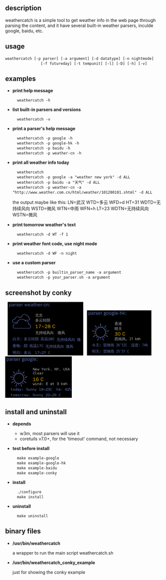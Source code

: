 ## description

weathercatch is a simple tool to get weather info in the web page
through parsing the content, and it have several built-in weather parsers,
inculde google, baidu, etc.

## usage

    weathercatch [-p parser] [-a argument] [-d datatype] [-n nightmode]
                    [-f futureday] [-t tempunit] [-l] [-D] [-h] [-v]

## examples

- **print help message**

        weathercatch -h

- **list built-in parsers and versions**

        weathercatch -v

- **print a parser's help message**

        weathercatch -p google -h
        weathercatch -p google-hk -h
        weathercatch -p baidu -h
        weathercatch -p weather-cn -h

- **print all weather info today**

        weathercatch
        weathercatch -p google -a "weather new york" -d ALL
        weathercatch -p baidu -a "天气" -d ALL
        weathercatch -p weather-cn -a "http://www.weather.com.cn/html/weather/101200101.shtml" -d ALL

  the output maybe like this:
        LN=武汉
        WTD=多云
        WFD=d
        HT=31
        WDTD=无持续风向
        WSTD=微风
        WTN=中雨
        WFN=h
        LT=23
        WDTN=无持续风向
        WSTN=微风

- **print tomorrow weather's text**

        weathercatch -d WT -f 1

- **print weather font code, use night mode**

        weathercatch -d WF -n night

- **use a custom parser**

        weathercatch -p builtin_parser_name -a argument
        weathercatch -p your_parser.sh -a argument

## screenshot by conky

&nbsp;&nbsp;![conky_example_weather_cn](img/conky_example_weather_cn.png "Parse !weather-cn")
&nbsp;&nbsp;![conky_example_google_hk](img/conky_example_google_hk.png "Parse !google-hk")
&nbsp;&nbsp;![conky_example_google](img/conky_example_google.png "Parse google")

## install and uninstall

- **depends**
  - w3m, most parsers will use it
  - coretuils v7.0+, for the 'timeout' command, not necessary
- **test before install**

        make example-google
        make example-google-hk
        make example-baidu
        make example-conky

- **install**

        ./configure
        make install

- **uninstall**

        make uninstall

## binary files
- **/usr/bin/weathercatch**

  a wrapper to run the main script weathercatch.sh

- **/usr/bin/weathercatch\_conky\_example**

  just for showing the conky example
